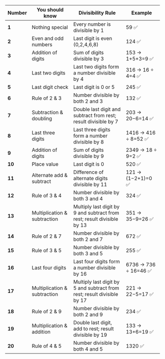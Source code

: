 | **Number** | **You should know**          | **Divisibility Rule**                                                   | **Example**          |
| ---------- | ---------------------------- | ----------------------------------------------------------------------- | -------------------- |
| **1**      | Nothing special              | Every number is divisible by 1                                          | 59 ✅                 |
| **2**      | Even and odd numbers         | Last digit is even (0,2,4,6,8)                                          | 124 ✅                |
| **3**      | Addition of digits           | Sum of digits divisible by 3                                            | 153 → 1+5+3=9 ✅      |
| **4**      | Last two digits              | Last two digits form a number divisible by 4                            | 316 → 16 ÷ 4=4 ✅     |
| **5**      | Last digit check             | Last digit is 0 or 5                                                    | 245 ✅                |
| **6**      | Rule of 2 & 3                | Number divisible by both 2 and 3                                        | 132 ✅                |
| **7**      | Subtraction & doubling       | Double last digit and subtract from rest; result divisible by 7         | 203 → 20−6=14 ✅      |
| **8**      | Last three digits            | Last three digits form a number divisible by 8                          | 1416 → 416 ÷ 8=52 ✅  |
| **9**      | Addition of digits           | Sum of digits divisible by 9                                            | 2349 → 18 ÷ 9=2 ✅    |
| **10**     | Place value                  | Last digit is 0                                                         | 520 ✅                |
| **11**     | Alternate add & subtract     | Difference of alternate digits divisible by 11                          | 121 → (1−2+1)=0 ✅    |
| **12**     | Rule of 3 & 4                | Number divisible by both 3 and 4                                        | 324 ✅                |
| **13**     | Multiplication & subtraction | Multiply last digit by 9 and subtract from rest; result divisible by 13 | 351 → 35−9=26 ✅      |
| **14**     | Rule of 2 & 7                | Number divisible by both 2 and 7                                        | 672 ✅                |
| **15**     | Rule of 3 & 5                | Number divisible by both 3 and 5                                        | 255 ✅                |
| **16**     | Last four digits             | Last four digits form a number divisible by 16                          | 6736 → 736 ÷ 16=46 ✅ |
| **17**     | Multiplication & subtraction | Multiply last digit by 5 and subtract from rest; result divisible by 17 | 221 → 22−5=17 ✅      |
| **18**     | Rule of 2 & 9                | Number divisible by both 2 and 9                                        | 234 ✅                |
| **19**     | Multiplication & addition    | Double last digit, add to rest; result divisible by 19                  | 133 → 13+6=19 ✅      |
| **20**     | Rule of 4 & 5                | Number divisible by both 4 and 5                                        | 1320 ✅               |
